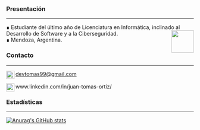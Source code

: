 <div align="centre">
  
### Presentación
<hr>
∎ Estudiante del último año de Licenciatura en Informática, inclinado al Desarrollo de Software y a la Ciberseguridad. <img align="right" src="https://gifsanimados.de/img-gifsanimados.de/i/informatica/a.gif" width="60">
  <br>
∎ Mendoza, Argentina.
  
### Contacto
<hr>
<img align="left" alt="Gmail" width="22px" src="https://cdn.jsdelivr.net/npm/simple-icons@3.5.0/icons/gmail.svg" /> <a href="mailto: devtomas99@gmail.com"> devtomas99@gmail.com</a>
<br><br>
<img align="left" alt="LinkedIn" width="22px" src="https://cdn.jsdelivr.net/npm/simple-icons@3.5.0/icons/linkedin.svg" /> www.linkedin.com/in/juan-tomas-ortiz/

### Estadísticas
___
[![Anurag's GitHub stats](https://github-readme-stats.vercel.app/api?username=Tomas-Ortiz)](https://github.com/anuraghazra/github-readme-stats)
</div>
